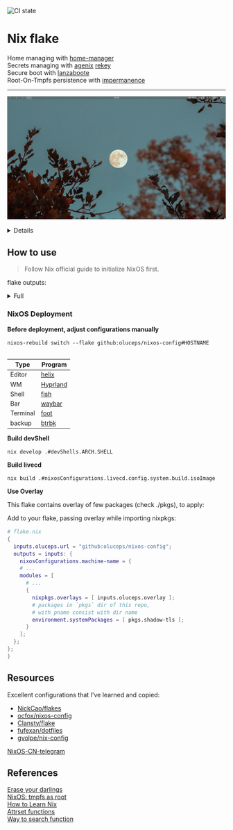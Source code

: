 ![CI state](https://github.com/oluceps/nixos-config/actions/workflows/eval.yaml/badge.svg)

# Nix flake

Home managing with [home-manager](https://github.com/nix-community/home-manager)  
Secrets managing with [agenix](https://github.com/ryantm/agenix) [rekey](https://github.com/oddlama/agenix-rekey)  
Secure boot with [lanzaboote](https://github.com/nix-community/lanzaboote)  
Root-On-Tmpfs persistence with [impermanence](https://github.com/nix-community/impermanence)  

---

![screenshot](./.attachs/shot_2.png)

<details>

![screenshot](./.attachs/shot_1.png)

</details>


## How to use
> Follow Nix official guide to initialize NixOS first.  

flake outputs:  
<details>
<summary>Full</summary>

```console
> nix flake show
git+file:///etc/nixos
├───apps
│   ├───aarch64-linux
│   │   ├───edit-secret: app
│   │   ├───rekey: app
│   │   └───rekey-save-outputs: app
│   └───x86_64-linux
│       ├───edit-secret: app
│       ├───rekey: app
│       └───rekey-save-outputs: app
├───checks
│   ├───aarch64-linux
│   │   └───pre-commit-check omitted (use '--all-systems' to show)
│   └───x86_64-linux
│       └───pre-commit-check: derivation 'pre-commit-run'
├───devShells
│   ├───aarch64-linux
│   │   ├───eunomia omitted (use '--all-systems' to show)
│   │   ├───kernel omitted (use '--all-systems' to show)
│   │   └───ubt-rv omitted (use '--all-systems' to show)
│   └───x86_64-linux
│       ├───eunomia: development environment 'nix-shell'
│       ├───kernel: development environment 'kernel-build-env-shell-env'
│       └───ubt-rv: development environment 'riscv-ubuntu-qemu-boot-script'
├───nixosConfigurations
│   ├───hastur: NixOS configuration
│   ├───kaambl: NixOS configuration
│   └───livecd: NixOS configuration
└───overlays
    └───default: Nixpkgs overlay
```  
</details>

### NixOS Deployment

__Before deployment, adjust configurations manually__

```console
nixos-rebuild switch --flake github:oluceps/nixos-config#HOSTNAME
  
```
|Type|Program|
|---|---|
|Editor|[helix](https://github.com/oluceps/nixos-config/tree/main/home/programs/helix)|
|WM|[Hyprland](https://github.com/oluceps/nixos-config/tree/main/home/programs/hyprland)|
|Shell|[fish](https://github.com/oluceps/nixos-config/tree/main/home/programs/fish)|
|Bar|[waybar](https://github.com/oluceps/nixos-config/tree/main/home/programs/waybar)|
|Terminal|[foot](https://github.com/oluceps/nixos-config/tree/main/home/programs/foot)|
|backup|[btrbk](https://github.com/oluceps/nixos-config/tree/main/modules/btrbk)|  

__Build devShell__  
```console
nix develop .#devShells.ARCH.SHELL
```   

__Build livecd__  
```console
nix build .#nixosConfigurations.livecd.config.system.build.isoImage
```

__Use Overlay__  

This flake contains overlay of few packages (check ./pkgs), to apply:  

Add to your flake, passing overlay while importing nixpkgs:  
```nix
# flake.nix
{
  inputs.oluceps.url = "github:oluceps/nixos-config";
  outputs = inputs: {
    nixosConfigurations.machine-name = {
    # ...
    modules = [
      # ...
      {
        nixpkgs.overlays = [ inputs.oluceps.overlay ];
        # packages in `pkgs` dir of this repo,
        # with pname consist with dir name
        environment.systemPackages = [ pkgs.shadow-tls ];
      }
    ];
  };
};
}
```

## Resources  
Excellent configurations that I've learned and copied:  
+ [NickCao/flakes](https://github.com/NickCao/flakes)  
+ [ocfox/nixos-config](https://github.com/ocfox/nixos-config)  
+ [Clansty/flake](https://github.com/Clansty/flake)  
+ [fufexan/dotfiles](https://github.com/fufexan/dotfiles)  
+ [gvolpe/nix-config](https://github.com/gvolpe/nix-config)

[NixOS-CN-telegram](https://github.com/nixos-cn/NixOS-CN-telegram)


## References
[Erase your darlings](https://grahamc.com/blog/erase-your-darlings)  
[NixOS: tmpfs as root](https://elis.nu/blog/2020/05/nixos-tmpfs-as-root/)  
[How to Learn Nix](https://ianthehenry.com/posts/how-to-learn-nix/)  
[Attrset functions](https://ryantm.github.io/nixpkgs/functions/library/attrsets/)  
[Way to search function](http://noogle.dev)  

